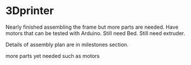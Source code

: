 # 3Dprinter

Nearly finished assembling the frame but more parts are needed.
Have motors that can be tested with Arduino.
Still need Bed.
Still need extruder.

Details of assembly plan are in milestones section.

more parts yet needed such as motors

